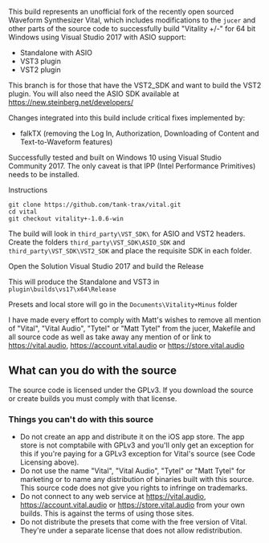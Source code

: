 This build represents an unofficial fork of the recently open sourced Waveform Synthesizer Vital, which includes modifications to the `jucer` and other parts of the source code to successfully build "Vitality +/-" for 64 bit Windows using Visual Studio 2017 with ASIO support:

 - Standalone with ASIO
 - VST3 plugin
 - VST2 plugin

This branch is for those that have the VST2_SDK and want to build the VST2 plugin. You will also need the ASIO SDK available at https://new.steinberg.net/developers/ 

Changes integrated into this build include critical fixes implemented by:

 - falkTX (removing the Log In, Authorization, Downloading of Content and Text-to-Waveform features) 

Successfully tested and built on Windows 10 using Visual Studio Community 2017. The only caveat is that IPP (Intel Performance Primitives) needs to be installed.

Instructions

```
git clone https://github.com/tank-trax/vital.git
cd vital
git checkout vitality+-1.0.6-win
```
The build will look in `third_party\VST_SDK\` for ASIO and VST2 headers. Create the folders `third_party\VST_SDK\ASIO_SDK` and `third_party\VST_SDK\VST2_SDK` and place the requisite SDK in each folder.

Open the Solution Visual Studio 2017 and build the Release

This will produce the Standalone and VST3 in `plugin\builds\vs17\x64\Release`

Presets and local store will go in the `Documents\Vitality+Minus` folder

I have made every effort to comply with Matt's wishes to remove all mention of "Vital", "Vital Audio", "Tytel" or "Matt Tytel" from the jucer, Makefile and all source code as well as take away any mention of or link to https://vital.audio, https://account.vital.audio or https://store.vital.audio

## What can you do with the source
The source code is licensed under the GPLv3. If you download the source or create builds you must comply with that license.

### Things you can't do with this source
 - Do not create an app and distribute it on the iOS app store. The app store is not comptabile with GPLv3 and you'll only get an exception for this if you're paying for a GPLv3 exception for Vital's source (see Code Licensing above).
 - Do not use the name "Vital", "Vital Audio", "Tytel" or "Matt Tytel" for marketing or to name any distribution of binaries built with this source. This source code does not give you rights to infringe on trademarks.
 - Do not connect to any web service at https://vital.audio, https://account.vital.audio or https://store.vital.audio from your own builds. This is against the terms of using those sites.
 - Do not distribute the presets that come with the free version of Vital. They're under a separate license that does not allow redistribution.
```
